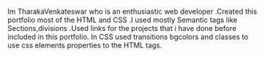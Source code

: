 Im TharakaVenkateswar who is an enthusiastic web developer .Created this portfolio most of the HTML and CSS .I used mostly Semantic tags like Sections,divisions .Used links for the projects that i have done before included in this portfolio.
In CSS used transitions bgcolors and classes to use css elements properties to the HTML tags.
